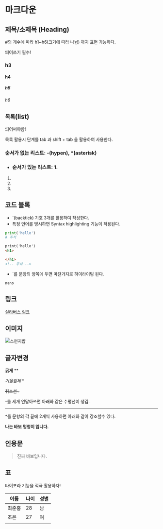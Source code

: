 # 마크다운

## 제목/소제목 (Heading)

#의 개수에 따라 h1~h6(크기에 따라 나뉨) 까지 표현 가능하다. 

띄어쓰기 필수!

### h3

#### h4

##### h5

###### h6

## `목록`(list)

띄어써야함!

목록 활용시 단계를 tab 과 shift + tab 을 활용하여 사용한다.

### 순서가 없는 리스트: -(hypen), *(asterisk)

- ### 순서가 있는 리스트: 1.
1. 

2. 

3. 

## 코드 블록

- `(backtick) 기호 3개를 활용하여 작성한다.
- 특정 언어를 명시하면 Syntax highlighting 기능이 적용된다.

```python
print('hello')
# 주석
```

```html
print('hello')
<h1>

</h1>
<!-- 주석 -->
```

- `를 문장의 양쪽에 두면 마찬가지로 하이라이팅 된다.

`nano`

## 링크

[실라버스 링크](https://syllaverse.com)

## 이미지

![스펀지밥](C:\Users\wnsgh\OneDrive\바탕%20화면\TIL\마크다운.assets\스펀지밥.jpg)

## 글자변경

**굵게** **

*기울임체* *

~~취소선~~~

-를 세개 연달아쓰면 아래와 같은 수평선이 생김.

---

*를 문항의 각 끝에 2개씩 사용하면 아래와 같이 강조할수 있다.

**나는 바보 멍청이 입니다.**

## 인용문

> 진짜 바보입니다.

## 표

타이포라 기능을 적극 활용하자!

| 이름  | 나이  | 성별  |
| --- | --- | --- |
| 최준홍 | 28  | 남   |
| 조은  | 27  | 여   |
|     |     |     |
